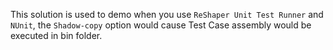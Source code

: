 This solution is used to demo when you use `ReShaper Unit Test Runner` and `NUnit`, the `Shadow-copy` option would cause Test Case assembly would be executed in bin folder.
